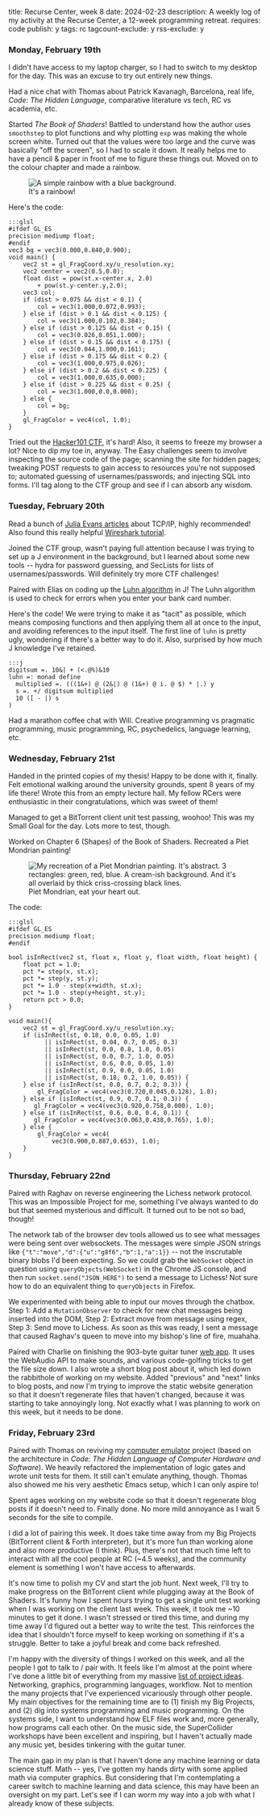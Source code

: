 title: Recurse Center, week 8
date: 2024-02-23
description: A weekly log of my activity at the Recurse Center, a 12-week programming retreat.
requires: code
publish: y
tags: rc
tagcount-exclude: y
rss-exclude: y

### Monday, February 19th
I didn't have access to my laptop charger, so I had to switch to my desktop for the day. This was an excuse to try out entirely new things.

Had a nice chat with Thomas about Patrick Kavanagh, Barcelona, real life, *Code: The Hidden Language*, comparative literature vs tech, RC vs academia, etc.

Started *The Book of Shaders*! Battled to understand how the author uses `smoothstep` to plot functions and why plotting `exp` was making the whole screen white. Turned out that the values were too large and the curve was basically "off the screen", so I had to scale it down. It really helps me to have a pencil & paper in front of me to figure these things out. Moved on to the colour chapter and made a rainbow.

<figure>
<img src="{{ url_for('static', filename='img/recurse/rainbow.png') }}"
     alt="A simple rainbow with a blue background."
     class="centered">
<figcaption>It's a rainbow!</figcaption>
</figure>

Here's the code:

	:::glsl
	#ifdef GL_ES
	precision mediump float;
	#endif
	vec3 bg = vec3(0.000,0.840,0.900);
	void main() {
		vec2 st = gl_FragCoord.xy/u_resolution.xy;
		vec2 center = vec2(0.5,0.0);
		float dist = pow(st.x-center.x, 2.0)
			+ pow(st.y-center.y,2.0);
		vec3 col;
		if (dist > 0.075 && dist < 0.1) {
			col = vec3(1.000,0.072,0.993);
		} else if (dist > 0.1 && dist < 0.125) {
			col = vec3(1.000,0.102,0.384);
		} else if (dist > 0.125 && dist < 0.15) {
			col = vec3(0.026,0.051,1.000);
		} else if (dist > 0.15 && dist < 0.175) {
			col = vec3(0.044,1.000,0.161);
		} else if (dist > 0.175 && dist < 0.2) {
			col = vec3(1.000,0.975,0.026);
		} else if (dist > 0.2 && dist < 0.225) {
			col = vec3(1.000,0.635,0.000);
		} else if (dist > 0.225 && dist < 0.25) {
			col = vec3(1.000,0.0,0.000);
		} else {
			col = bg;
		}
		gl_FragColor = vec4(col, 1.0);
	}

Tried out the [Hacker101 CTF](https://ctf.hacker101.com/), it's hard! Also, it seems to freeze my browser a lot? Nice to dip my toe in, anyway. The Easy challenges seem to involve inspecting the source code of the page; scanning the site for hidden pages; tweaking POST requests to gain access to resources you're not supposed to; automated guessing of usernames/passwords; and injecting SQL into forms. I'll tag along to the CTF group and see if I can absorb any wisdom.

### Tuesday, February 20th
Read a bunch of [Julia Evans articles](https://jvns.ca/) about TCP/IP, highly recommended! Also found this really helpful [Wireshark tutorial](https://www.youtube.com/watch?v=xdQ9sgpkrX8).

Joined the CTF group, wasn't paying full attention because I was trying to set up a J environment in the background, but I learned about some new tools -- hydra for password guessing, and SecLists for lists of usernames/passwords. Will definitely try more CTF challenges!

Paired with Elias on coding up the [Luhn algorithm](https://en.wikipedia.org/wiki/Luhn_algorithm) in J! The Luhn algorithm is used to check for errors when you enter your bank card number. 

Here's the code! We were trying to make it as "tacit" as possible, which means composing functions and then applying them all at once to the input, and avoiding references to the input itself. The first line of `luhn` is pretty ugly, wondering if there's a better way to do it. Also, surprised by how much J knowledge I've retained.

	:::j
	digitsum =. 10&| + (<.@%)&10
	luhn =: monad define
	  multiplied =. (((1&+) @ (2&|) @ (1&+) @ i. @ $) * |.) y
	  s =. +/ digitsum multiplied
	  10 ([ - |) s
	)

Had a marathon coffee chat with Will. Creative programming vs pragmatic programming, music programming, RC, psychedelics, language learning, etc.

### Wednesday, February 21st
Handed in the printed copies of my thesis! Happy to be done with it, finally. Felt emotional walking around the university grounds, spent 8 years of my life there! Wrote this from an empty lecture hall. My fellow RCers were enthusiastic in their congratulations, which was sweet of them!

Managed to get a BitTorrent client unit test passing, woohoo! This was my Small Goal for the day. Lots more to test, though.

Worked on Chapter 6 (Shapes) of the Book of Shaders. Recreated a Piet Mondrian painting!

<figure>
<img src="{{ url_for('static', filename='img/recurse/piet.png') }}"
     alt="My recreation of a Piet Mondrian painting. It's abstract. 3 rectangles: green, red, blue. A cream-ish background. And it's all overlaid by thick criss-crossing black lines."
     class="centered">
<figcaption>Piet Mondrian, eat your heart out.</figcaption>
</figure>

The code:

	:::glsl
	#ifdef GL_ES
	precision mediump float;
	#endif

	bool isInRect(vec2 st, float x, float y, float width, float height) {
		float pct = 1.0;
		pct *= step(x, st.x);
		pct *= step(y, st.y);
		pct *= 1.0 - step(x+width, st.x); 
		pct *= 1.0 - step(y+height, st.y);
		return pct > 0.0;
	}

	void main(){
		vec2 st = gl_FragCoord.xy/u_resolution.xy;
		if (isInRect(st, 0.18, 0.0, 0.05, 1.0)
			  || isInRect(st, 0.04, 0.7, 0.05, 0.3)
			  || isInRect(st, 0.0, 0.8, 1.0, 0.05)
			  || isInRect(st, 0.0, 0.7, 1.0, 0.05)
			  || isInRect(st, 0.6, 0.0, 0.05, 1.0)
			  || isInRect(st, 0.9, 0.0, 0.05, 1.0)
			  || isInRect(st, 0.18, 0.2, 1.0, 0.05)) {
		} else if (isInRect(st, 0.0, 0.7, 0.2, 0.3)) {
			gl_FragColor = vec4(vec3(0.720,0.045,0.128), 1.0);
		} else if (isInRect(st, 0.9, 0.7, 0.1, 0.3)) {
		   gl_FragColor = vec4(vec3(0.920,0.758,0.000), 1.0);
		} else if (isInRect(st, 0.6, 0.0, 0.4, 0.1)) {
		   gl_FragColor = vec4(vec3(0.063,0.438,0.765), 1.0);
		} else {
			gl_FragColor = vec4(
				vec3(0.900,0.887,0.653), 1.0);
		}
	}

### Thursday, February 22nd
Paired with Raghav on reverse engineering the Lichess network protocol. This was an Impossible Project for me, something I've always wanted to do but that seemed mysterious and difficult. It turned out to be not so bad, though!

The network tab of the browser dev tools allowed us to see what messages were being sent over websockets. The messages were simple JSON strings like `{"t":"move","d":{"u":"g8f6","b":1,"a":1}}` -- not the inscrutable binary blobs I'd been expecting. So we could grab the `WebSocket` object in question using `queryObjects(WebSocket)` in the Chrome JS console, and then run `socket.send("JSON_HERE")` to send a message to Lichess! Not sure how to do an equivalent thing to `queryObjects` in Firefox.

We experimented with being able to input our moves through the chatbox. Step 1: Add a `MutationObserver` to check for new chat messages being inserted into the DOM, Step 2: Extract move from message using regex, Step 3: Send move to Lichess. As soon as this was ready, I sent a message that caused Raghav's queen to move into my bishop's line of fire, muahaha.

Paired with Charlie on finishing the 903-byte guitar tuner [web app](/apps/tuner.html). It uses the WebAudio API to make sounds, and various code-golfing tricks to get the file size down. I also wrote a short blog post about it, which led down the rabbithole of working on my website. Added "previous" and "next" links to blog posts, and now I'm trying to improve the static website generation so that it doesn't regenerate files that haven't changed, because it was starting to take annoyingly long. Not exactly what I was planning to work on this week, but it needs to be done.

### Friday, February 23rd
Paired with Thomas on reviving my [computer emulator](https://github.com/Kevinpgalligan/hidden-language) project (based on the architecture in *Code: The Hidden Language of Computer Hardware and Software*). We heavily refactored the implementation of logic gates and wrote unit tests for them. It still can't emulate anything, though. Thomas also showed me his very aesthetic Emacs setup, which I can only aspire to!

Spent ages working on my website code so that it doesn't regenerate blog posts if it doesn't need to. Finally done. No more mild annoyance as I wait 5 seconds for the site to compile.

I did a lot of pairing this week. It does take time away from my Big Projects (BitTorrent client & Forth interpreter), but it's more fun than working alone and also more productive (I think). Plus, there's not that much time left to interact with all the cool people at RC (~4.5 weeks), and the community element is something I won't have access to afterwards.

It's now time to polish my CV and start the job hunt. Next week, I'll try to make progress on the BitTorrent client while plugging away at the Book of Shaders. It's funny how I spent hours trying to get a single unit test working when I was working on the client last week. This week, it took me ~10 minutes to get it done. I wasn't stressed or tired this time, and during my time away I'd figured out a better way to write the test. This reinforces the idea that I shouldn't force myself to keep working on something if it's a struggle. Better to take a joyful break and come back refreshed.

I'm happy with the diversity of things I worked on this week, and all the people I got to talk to / pair with. It feels like I'm almost at the point where I've done a little bit of everything from my massive [list of project ideas](/blog/recurse.html#project-ideas). Networking, graphics, programming languages, workflow. Not to mention the many projects that I've experienced vicariously through other people.  My main objectives for the remaining time are to (1) finish my Big Projects, and (2) dig into systems programming and music programming. On the systems side, I want to understand how ELF files work and, more generally, how programs call each other. On the music side, the SuperCollider workshops have been excellent and inspiring, but I haven't actually made any music yet, besides tinkering with the guitar tuner.

The main gap in my plan is that I haven't done any machine learning or data science stuff. Math -- yes, I've gotten my hands dirty with some applied math via computer graphics. But considering that I'm contemplating a career switch to machine learning and data science, this may have been an oversight on my part. Let's see if I can worm my way into a job with what I already know of these subjects.
